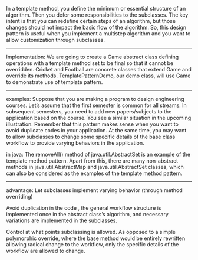 In a template method, you define the minimum or essential structure of an algorithm.
Then you defer some responsibilities to the subclasses. The key intent is that you can
redefine certain steps of an algorithm, but those changes should not impact the basic
flow of the algorithm.
So, this design pattern is useful when you implement a multistep algorithm and you
want to allow customization through subclasses.
****************
Implementation:
We are going to create a Game abstract class defining operations with a template method set to be final so that it
cannot be overridden. Cricket and Football are concrete classes that extend Game and override its methods.
TemplatePatternDemo, our demo class, will use Game to demonstrate use of template pattern.
****************
examples:
Suppose that you are making a program to design engineering courses. Let’s assume that
the first semester is common for all streams. In subsequent semesters, you need to add
new papers/subjects to the application based on the course. You see a similar situation
in the upcoming illustration. Remember that this pattern makes sense when you want
to avoid duplicate codes in your application. At the same time, you may want to allow
subclasses to change some specific details of the base class workflow to provide varying
behaviors in the application.

in java: 
The removeAll() method of java.util.AbstractSet is an example of the
template method pattern. Apart from this, there are many non-abstract methods
in java.util.AbstractMap and java.util.AbstractSet classes, which can also be
considered as the examples of the template method pattern.
*****************
advantage:
Let subclasses implement varying behavior (through method overriding)

Avoid duplication in the code , the general workflow structure is implemented once in
the abstract class’s algorithm, and necessary variations are implemented in the subclasses.

Control at what points subclassing is allowed. As opposed to a simple polymorphic override,
where the base method would be entirely rewritten allowing radical change to the workflow,
only the specific details of the workflow are allowed to change.